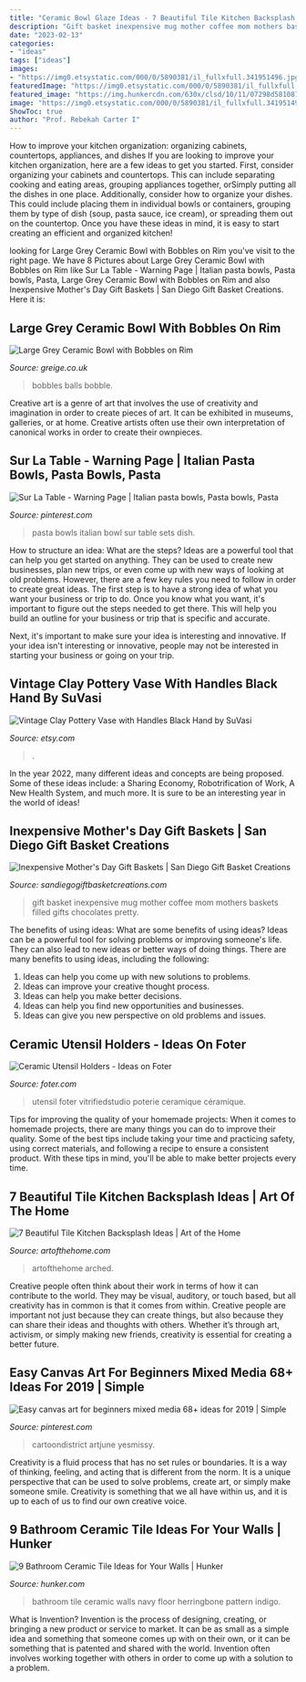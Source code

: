 ```yaml
---
title: "Ceramic Bowl Glaze Ideas - 7 Beautiful Tile Kitchen Backsplash Ideas"
description: "Gift basket inexpensive mug mother coffee mom mothers baskets filled gifts chocolates pretty"
date: "2023-02-13"
categories:
- "ideas"
tags: ["ideas"]
images:
- "https://img0.etsystatic.com/000/0/5890381/il_fullxfull.341951496.jpg"
featuredImage: "https://img0.etsystatic.com/000/0/5890381/il_fullxfull.341951496.jpg"
featured_image: "https://img.hunkercdn.com/630x/clsd/10/11/07298d58108149a98755b9db88b8b6ab.jpg"
image: "https://img0.etsystatic.com/000/0/5890381/il_fullxfull.341951496.jpg"
ShowToc: true
author: "Prof. Rebekah Carter I"
---
```



How to improve your kitchen organization: organizing cabinets, countertops, appliances, and dishes
If you are looking to improve your kitchen organization, here are a few ideas to get you started. First, consider organizing your cabinets and countertops. This can include separating cooking and eating areas, grouping appliances together, orSimply putting all the dishes in one place. Additionally, consider how to organize your dishes. This could include placing them in individual bowls or containers, grouping them by type of dish (soup, pasta sauce, ice cream), or spreading them out on the countertop. Once you have these ideas in mind, it is easy to start creating an efficient and organized kitchen!

	

		
looking for Large Grey Ceramic Bowl with Bobbles on Rim you've visit to the right page. We have 8 Pictures about Large Grey Ceramic Bowl with Bobbles on Rim like Sur La Table - Warning Page | Italian pasta bowls, Pasta bowls, Pasta, Large Grey Ceramic Bowl with Bobbles on Rim and also Inexpensive Mother&#039;s Day Gift Baskets | San Diego Gift Basket Creations. Here it is:
		
    
## Large Grey Ceramic Bowl With Bobbles On Rim

<img loading=lazy src="https://cdn.shopify.com/s/files/1/0230/9645/products/Bobble_Bowl_4_1024x1024.JPG?v=1579705848" onerror="this.onerror=null;this.src='https://tse3.mm.bing.net/th?id=OIP.CZoVj_BXmlih1PSg1Y1TmgHaEd&amp;pid=15.1';" alt="Large Grey Ceramic Bowl with Bobbles on Rim">

_Source: greige.co.uk_

>bobbles balls bobble. 

	

Creative art is a genre of art that involves the use of creativity and imagination in order to create pieces of art. It can be exhibited in museums, galleries, or at home. Creative artists often use their own interpretation of canonical works in order to create their ownpieces.

    
## Sur La Table - Warning Page | Italian Pasta Bowls, Pasta Bowls, Pasta

<img loading=lazy src="https://i.pinimg.com/736x/25/e6/f8/25e6f83abaec694e139127e08422bbd7--italian-pasta-bowls-pasta-bowl-set.jpg" onerror="this.onerror=null;this.src='https://tse1.mm.bing.net/th?id=OIP.h0wfh3zsPkDhrLzpsbzh5gD6D6&amp;pid=15.1';" alt="Sur La Table - Warning Page | Italian pasta bowls, Pasta bowls, Pasta">

_Source: pinterest.com_

>pasta bowls italian bowl sur table sets dish. 

	

How to structure an idea: What are the steps?
Ideas are a powerful tool that can help you get started on anything. They can be used to create new businesses, plan new trips, or even come up with new ways of looking at old problems. However, there are a few key rules you need to follow in order to create great ideas.
The first step is to have a strong idea of what you want your business or trip to do. Once you know what you want, it's important to figure out the steps needed to get there. This will help you build an outline for your business or trip that is specific and accurate.

Next, it's important to make sure your idea is interesting and innovative. If your idea isn't interesting or innovative, people may not be interested in starting your business or going on your trip.

    
## Vintage Clay Pottery Vase With Handles Black Hand By SuVasi

<img loading=lazy src="https://img0.etsystatic.com/000/0/5890381/il_fullxfull.341951496.jpg" onerror="this.onerror=null;this.src='https://tse1.mm.bing.net/th?id=OIP.GaCdr6m5ufFUOPZhufgnBwHaKg&amp;pid=15.1';" alt="Vintage Clay Pottery Vase with Handles Black Hand by SuVasi">

_Source: etsy.com_

>. 

	

In the year 2022, many different ideas and concepts are being proposed. Some of these ideas include: a Sharing Economy, Robotrification of Work, A New Health System, and much more. It is sure to be an interesting year in the world of ideas!

    
## Inexpensive Mother&#039;s Day Gift Baskets | San Diego Gift Basket Creations

<img loading=lazy src="https://sandiegogiftbasketcreations.com/wp-content/uploads/2012/05/Sunflower-Mug.jpg" onerror="this.onerror=null;this.src='https://tse3.mm.bing.net/th?id=OIP.NZpFpb_HQkxg8yWhGRL51AHaJ4&amp;pid=15.1';" alt="Inexpensive Mother&#039;s Day Gift Baskets | San Diego Gift Basket Creations">

_Source: sandiegogiftbasketcreations.com_

>gift basket inexpensive mug mother coffee mom mothers baskets filled gifts chocolates pretty. 

	

The benefits of using ideas: What are some benefits of using ideas?
Ideas can be a powerful tool for solving problems or improving someone's life. They can also lead to new ideas or better ways of doing things. There are many benefits to using ideas, including the following: 
1. Ideas can help you come up with new solutions to problems.
2. Ideas can improve your creative thought process. 
3. Ideas can help you make better decisions. 
4. Ideas can help you find new opportunities and businesses. 
5. Ideas can give you new perspective on old problems and issues.

    
## Ceramic Utensil Holders - Ideas On Foter

<img loading=lazy src="https://foter.com/photos/title/ceramic-utensil-holders.jpg" onerror="this.onerror=null;this.src='https://tse1.mm.bing.net/th?id=OIP.as5BBQNDfqLZcE_40KUlJQHaF1&amp;pid=15.1';" alt="Ceramic Utensil Holders - Ideas on Foter">

_Source: foter.com_

>utensil foter vitrifiedstudio poterie ceramique céramique. 

	

Tips for improving the quality of your homemade projects:
When it comes to homemade projects, there are many things you can do to improve their quality. Some of the best tips include taking your time and practicing safety, using correct materials, and following a recipe to ensure a consistent product. With these tips in mind, you'll be able to make better projects every time.

    
## 7 Beautiful Tile Kitchen Backsplash Ideas | Art Of The Home

<img loading=lazy src="https://www.artofthehome.com/wp-content/uploads/2019/06/backsplash-storage-niche-with-ceramic-tiles-surrounding-the-arched-niche-provide-a-dedicated-area-for-spices-and-oils-800x1200.jpg" onerror="this.onerror=null;this.src='https://tse4.mm.bing.net/th?id=OIP.Z8JeyhT97ewaznU_Zp2EpgHaLH&amp;pid=15.1';" alt="7 Beautiful Tile Kitchen Backsplash Ideas | Art of the Home">

_Source: artofthehome.com_

>artofthehome arched. 

	

Creative people often think about their work in terms of how it can contribute to the world. They may be visual, auditory, or touch based, but all creativity has in common is that it comes from within. Creative people are important not just because they can create things, but also because they can share their ideas and thoughts with others. Whether it’s through art, activism, or simply making new friends, creativity is essential for creating a better future.

    
## Easy Canvas Art For Beginners Mixed Media 68+ Ideas For 2019 | Simple

<img loading=lazy src="https://i.pinimg.com/736x/a8/1c/f7/a81cf7285d1771159bb9a7a87b0295ac.jpg" onerror="this.onerror=null;this.src='https://tse1.mm.bing.net/th?id=OIP.a1ZchsDZ6NwIK1rJGEsqWgAAAA&amp;pid=15.1';" alt="Easy canvas art for beginners mixed media 68+ ideas for 2019 | Simple">

_Source: pinterest.com_

>cartoondistrict artjune yesmissy. 

	

Creativity is a fluid process that has no set rules or boundaries. It is a way of thinking, feeling, and acting that is different from the norm. It is a unique perspective that can be used to solve problems, create art, or simply make someone smile. Creativity is something that we all have within us, and it is up to each of us to find our own creative voice.

    
## 9 Bathroom Ceramic Tile Ideas For Your Walls | Hunker

<img loading=lazy src="https://img.hunkercdn.com/630x/clsd/10/11/07298d58108149a98755b9db88b8b6ab.jpg" onerror="this.onerror=null;this.src='https://tse1.mm.bing.net/th?id=OIP.LM4pBvm86_CC6ZpMkoPUzAHaKZ&amp;pid=15.1';" alt="9 Bathroom Ceramic Tile Ideas for Your Walls | Hunker">

_Source: hunker.com_

>bathroom tile ceramic walls navy floor herringbone pattern indigo. 

	

What is Invention?
Invention is the process of designing, creating, or bringing a new product or service to market. It can be as small as a simple idea and something that someone comes up with on their own, or it can be something that is patented and shared with the world. Invention often involves working together with others in order to come up with a solution to a problem.

